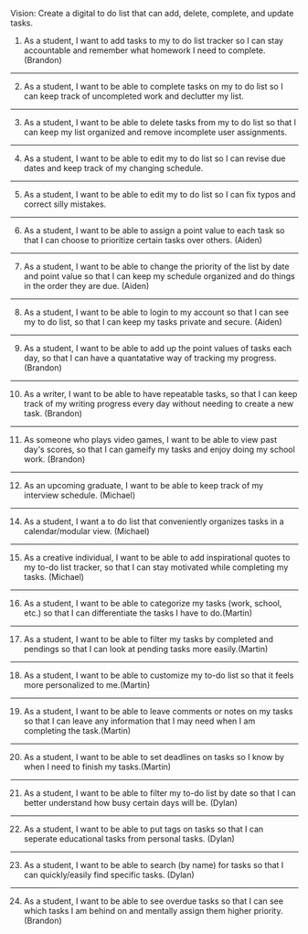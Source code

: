 Vision: Create a digital to do list that can add, delete, complete, and update tasks.

1. As a student, I want to add tasks to my to do list tracker so I can stay accountable and remember what homework I need to complete. (Brandon)

---

2. As a student, I want to be able to complete tasks on my to do list so I can keep track of uncompleted work and declutter my list.

---

3. As a student, I want to be able to delete tasks from my to do list so that I can keep my list organized and remove incomplete user assignments.

---

4. As a student, I want to be able to edit my to do list so I can revise due dates and keep track of my changing schedule.

---

5. As a student, I want to be able to edit my to do list so I can fix typos and correct silly mistakes.

---

6. As a student, I want to be able to assign a point value to each task so that I can choose to prioritize certain tasks over others. (Aiden)

---

7. As a student, I want to be able to change the priority of the list by date and point value so that I can keep my schedule organized and do things in the order they are due. (Aiden)

---

8. As a student, I want to be able to login to my account so that I can see my to do list, so that I can keep my tasks private and secure. (Aiden)

---

9. As a student, I want to be able to add up the point values of tasks each day, so that I can have a quantatative way of tracking my progress. (Brandon)

---

10. As a writer, I want to be able to have repeatable tasks, so that I can keep track of my writing progress every day without needing to create a new task. (Brandon)

---

11. As someone who plays video games, I want to be able to view past day's scores, so that I can gameify my tasks and enjoy doing my school work. (Brandon)

---

12. As an upcoming graduate, I want to be able to keep track of my interview schedule. (Michael)

---

14. As a student, I want a to do list that conveniently organizes tasks in a calendar/modular view. (Michael)

---

15. As a creative individual, I want to be able to add inspirational quotes to my to-do list tracker, so that I can stay motivated while completing my tasks. (Michael)

---

16. As a student, I want to be able to categorize my tasks (work, school, etc.) so that I can differentiate the tasks I have to do.(Martin)

---

17. As a student, I want to be able to filter my tasks by completed and pendings so that I can look at pending tasks more easily.(Martin)

---

18. As a student, I want to be able to customize my to-do list so that it feels more personalized to me.(Martin)

---

19. As a student, I want to be able to leave comments or notes on my tasks so that I can leave any information that I may need when I am completing the task.(Martin)

---

20. As a student, I want to be able to set deadlines on tasks so I know by when I need to finish my tasks.(Martin)

---

21. As a student, I want to be able to filter my to-do list by date so that I can better understand how busy certain days will be. (Dylan)

---

22. As a student, I want to be able to put tags on tasks so that I can seperate educational tasks from personal tasks. (Dylan)

---

23. As a student, I want to be able to search (by name) for tasks so that I can quickly/easily find specific tasks. (Dylan)

---

24. As a student, I want to be able to see overdue tasks so that I can see which tasks I am behind on and mentally assign them higher priority. (Brandon)
